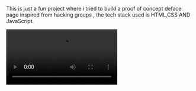This is just a fun project where i tried to build a proof of concept deface page inspired from hacking groups , the tech stack used is HTML,CSS AND JavaScript.

<video controls>
  <source src="HACK.mp4" type="video/mp4">
</video>
